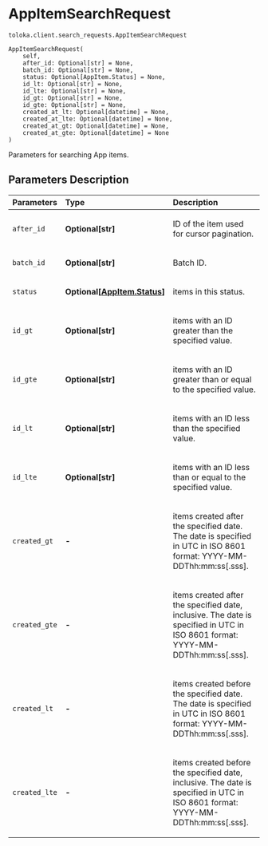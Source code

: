# AppItemSearchRequest
`toloka.client.search_requests.AppItemSearchRequest`

```
AppItemSearchRequest(
    self,
    after_id: Optional[str] = None,
    batch_id: Optional[str] = None,
    status: Optional[AppItem.Status] = None,
    id_lt: Optional[str] = None,
    id_lte: Optional[str] = None,
    id_gt: Optional[str] = None,
    id_gte: Optional[str] = None,
    created_at_lt: Optional[datetime] = None,
    created_at_lte: Optional[datetime] = None,
    created_at_gt: Optional[datetime] = None,
    created_at_gte: Optional[datetime] = None
)
```

Parameters for searching App items.

## Parameters Description

| Parameters | Type | Description |
| :----------| :----| :-----------|
`after_id`|**Optional\[str\]**|<p>ID of the item used for cursor pagination.</p>
`batch_id`|**Optional\[str\]**|<p>Batch ID.</p>
`status`|**Optional\[[AppItem.Status](toloka.client.app.AppItem.Status.md)\]**|<p>items in this status.</p>
`id_gt`|**Optional\[str\]**|<p>items with an ID greater than the specified value.</p>
`id_gte`|**Optional\[str\]**|<p>items with an ID greater than or equal to the specified value.</p>
`id_lt`|**Optional\[str\]**|<p>items with an ID less than the specified value.</p>
`id_lte`|**Optional\[str\]**|<p>items with an ID less than or equal to the specified value.</p>
`created_gt`|**-**|<p>items created after the specified date. The date is specified in UTC in ISO 8601 format: YYYY-MM-DDThh:mm:ss[.sss].</p>
`created_gte`|**-**|<p>items created after the specified date, inclusive. The date is specified in UTC in ISO 8601 format: YYYY-MM-DDThh:mm:ss[.sss].</p>
`created_lt`|**-**|<p>items created before the specified date. The date is specified in UTC in ISO 8601 format: YYYY-MM-DDThh:mm:ss[.sss].</p>
`created_lte`|**-**|<p>items created before the specified date, inclusive. The date is specified in UTC in ISO 8601 format: YYYY-MM-DDThh:mm:ss[.sss].</p>
